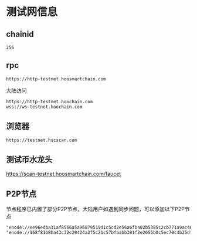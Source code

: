 # 测试网信息

## chainid
```
256
```
## rpc
```
https://http-testnet.hoosmartchain.com
```

大陆访问
```
https://http-testnet.hoochain.com 
wss://ws-testnet.hoochain.com
```
## 浏览器
```
https://testnet.hscscan.com
```

## 测试币水龙头
https://scan-testnet.hoosmartchain.com/faucet


## P2P节点
节点程序已内置了部分P2P节点，大陆用户如遇到同步问题，可以添加以下P2P节点
```
"enode://ee96edba31af8566a5a96879519d1c5cd2e56a6fba02b5385c2cb771a9ac46add43a3f44917e59c323c949a77ff32b042900f1ebf4b5b8c7dec836876374b08d@47.118.37.70:32668"
"enode://168f81b8ba43c32c20424a2f5c21c57bfaabb301f2e2655b0c5ec70c4b25df48e5f4c768d2268d912159d40db76e6d4192f15a6927e56f57aa17982a1ffb0245@47.118.35.116:32668"
```